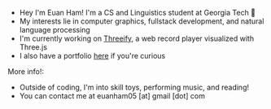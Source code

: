 - Hey I'm Euan Ham! I'm a CS and Linguistics student at Georgia Tech 🐝 
- My interests lie in computer graphics, fullstack development, and natural language processing
- I'm currently working on [Threeify](https://www.youtube.com/watch?v=JNPZ87aYXOs), a web record player visualized with Three.js
- I also have a portfolio [here](https://euanham.github.io/euan/) if you're curious

More info!:
- Outside of coding, I'm into skill toys, performing music, and reading!
- You can contact me at euanham05 [at] gmail [dot] com
